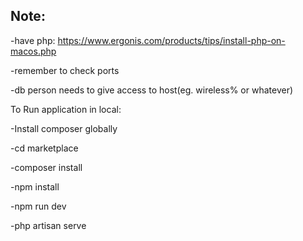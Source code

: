## Note:
-have php: https://www.ergonis.com/products/tips/install-php-on-macos.php

-remember to check ports

-db person needs to give access to host(eg. wireless% or whatever)

To Run application in local:

-Install composer globally

-cd marketplace

-composer install 

-npm install

-npm run dev

-php artisan serve

<!-- If you get 500 | Server Error  you can try this -->

<!-- composer install 
mv .env.example .env 
php artisan cache:clear 
composer dump-autoload 
php artisan key:generate -->

